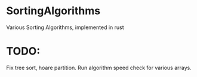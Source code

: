 # SortingAlgorithms
Various Sorting Algorithms, implemented in rust

# TODO:
Fix tree sort, hoare partition. 
Run algorithm speed check for various arrays.
